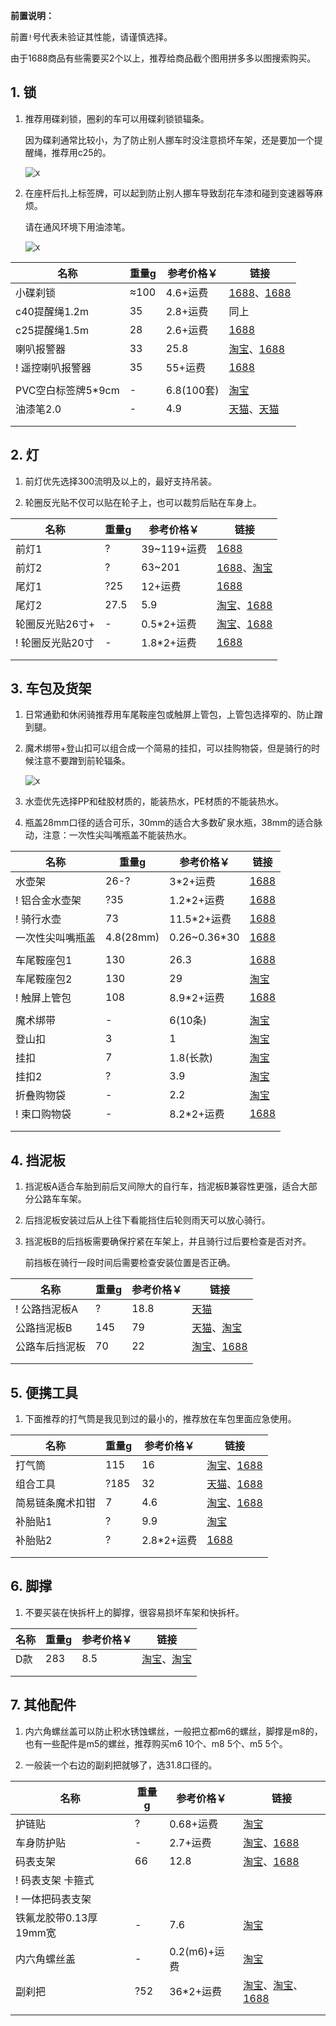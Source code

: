 **前置说明：**

前置`!`号代表未验证其性能，请谨慎选择。

由于1688商品有些需要买2个以上，推荐给商品截个图用拼多多以图搜索购买。

## 1. 锁

1. 推荐用碟刹锁，圈刹的车可以用碟刹锁锁辐条。

    因为碟刹通常比较小，为了防止别人挪车时没注意损坏车架，还是要加一个提醒绳，推荐用c25的。

    ![x](../img/车身配件/碟刹锁.jpg)

2. 在座杆后扎上标签牌，可以起到防止别人挪车导致刮花车漆和碰到变速器等麻烦。

    请在通风环境下用油漆笔。

    ![x](../img/车身配件/提醒标签牌.jpg)

| 名称 | 重量g | 参考价格￥ | 链接 |
| - | - | - | - |
| 小碟刹锁 | ≈100 | 4.6+运费 | [1688](https://detail.1688.com/offer/628805020404.html)、[1688](https://detail.1688.com/offer/42626982155.html) |
| c40提醒绳1.2m | 35 | 2.8+运费 | 同上 |
| c25提醒绳1.5m | 28 | 2.6+运费 | [1688](https://s.click.1688.com/t?e=BA049C3094A99029D3512DF26E6FCDAF511A51CE6A554CA22B0078EFC8D6974766F7656F127EA463C5DFC264D3FD62C9572B728252F4FE2CCB93D44CC92135632AF18F37621D5D8E5FC6193F051292DE8BE66FF47491103C93728150B7B7ED1658509A52328230B4002D739CF76C367BB659E024073CB3D77C1270A0C65ECA73)  |
| 喇叭报警器 | 33 | 25.8 | [淘宝](https://s.click.taobao.com/t?e=m%3D2%26s%3DZ1clDj4Wcz5w4vFB6t2Z2ueEDrYVVa64Dm1dJ6eadalyINtkUhsv0B9MdWZNAhiqFuvVfkigojzFTlrzds37%2FgLwMG9TgUkNcLWR2kup2vFNRq4euO%2Fww2MWGduSpLInDoqEt4dKdN30KBFKq4PCn64YaErhpCwY%2B%2BOKP44LjbnNEPXytV9ALtCLThlbPuuZLb93Df8fOzjBNbkd0WzdfG3KqTqxFh8sLzqUISsghEUyA5neGyOM3QOxaVa4TlmCP8DeSLcIuniMJi1gYBJvNFSsXCNd9Eox5xRFlLBC%2BAyCQv4tW%2BMpJN4zt7Phtw9RomfkDJRs%2BhU%3D&union_lens=lensId%3APUB%401695798037%4021049f66_0be0_18ad5708ddc_e71f%4001%40eyJmbG9vcklkIjozMTA2OSwiic3BtQiiI6Il9wb3J0YWxfdjJfdG9vbF9saW5rc19wYWdlX2hvbWVfaW5kZXhfaHRtIn0ie)、[1688](https://detail.1688.com/offer/665401324083.html) |
| ! 遥控喇叭报警器 | 35 | 55+运费 | [1688](https://detail.1688.com/offer/677970185454.html) |
| | | | |
| PVC空白标签牌5\*9cm | - | 6.8(100套) | [淘宝](https://item.taobao.com/item.htm?spm=a1z09.2.0.0.74592e8dH3dLV7&id=577242952462&_u=m1qg6u55afd1) |
| 油漆笔2.0 | - | 4.9 | [天猫](https://s.click.taobao.com/t?e=m%3D2%26s%3D5LBlb1rAk4hw4vFB6t2Z2ueEDrYVVa64MljcGUdc4HdyINtkUhsv0AsfwFzgwT6yJZyTmHFgi7vFTlrzds37%2FgLwMG9TgUkNcLWR2kup2vFNRq4euO%2Fww2MWGduSpLInDoqEt4dKdN30KBFKq4PCnzEU8qH9kPa3Bx90j9UnxKqySbHmSI7wOmd1HQKKxkiFAVKvOBNtWvrtP6edoc9st8aqHlxtoFneDB3eicwknBDUQXLmqrQOkdpAuA9TF%2BAR3O9bfrBrdCW0zvIVVx%2BPc2%2F51BzEHetfxglKFrfPmkxRc0Hkl8yBTr6daKysOwMcm6XCBpN7%2FEGiZ%2BQMlGz6FQ%3D%3D&union_lens=lensId%3APUB%401695473253%40210719af_1d1e_18ac214bc16_1961%4001%40eyJmbG9vcklkIjozMTA2OSwiic3BtQiiI6Il9wb3J0YWxfdjJfdG9vbF9saW5rc19wYWdlX2hvbWVfaW5kZXhfaHRtIn0ie)、[天猫](https://s.click.taobao.com/t?e=m%3D2%26s%3D%2BatVRzMfNXlw4vFB6t2Z2ueEDrYVVa64MljcGUdc4HdyINtkUhsv0BmKW4A6DjRTpgJjgTwC57%2FFTlrzds37%2FgLwMG9TgUkNcLWR2kup2vFNRq4euO%2Fww2MWGduSpLInDoqEt4dKdN30KBFKq4PCn11LM0ssZGCxFO22TUbLDebNEPXytV9ALoS4zvCRUrqu0uImDI4kZlavprZBOrh%2By12aaAfs6bpd4DLapTEjo%2FyRr0mZgBQ2WqvfQDVVywk1cclGVfxRpKBP7qa1tU3ZgS3jKrSQZrKg2Ri9Bm4jDHegZ4hAvgWL0QLlxfpcmXZVpBAeUhnMN74hhQs2DjqgEA%3D%3D&union_lens=lensId%3APUB%401695363937%402127d135_0bed_18abb90b4a5_647d%4001%40eyJmbG9vcklkIjozMTA2OSwiic3BtQiiI6Il9wb3J0YWxfdjJfdG9vbF9saW5rc19wYWdlX2hvbWVfaW5kZXhfaHRtIn0ie) |
| | | | |
| | | | |

## 2. 灯

1. 前灯优先选择300流明及以上的，最好支持吊装。

2. 轮圈反光贴不仅可以贴在轮子上，也可以裁剪后贴在车身上。

| 名称 | 重量g | 参考价格￥ | 链接 |
| - | - | - | - |
| 前灯1 | ? | 39~119+运费 | [1688](https://detail.1688.com/offer/584165555645.html) |
| 前灯2 | ? | 63~201 |[1688](https://detail.1688.com/offer/671503937029.html)、[淘宝](https://s.click.taobao.com/t?e=m%3D2%26s%3D478bTWSjkKFw4vFB6t2Z2ueEDrYVVa64MljcGUdc4HdyINtkUhsv0O6pAd55pdnBfKdBFxgGwaXFTlrzds37%2FgLwMG9TgUkNcLWR2kup2vFNRq4euO%2Fww2MWGduSpLInDoqEt4dKdN30KBFKq4PCn2UbPjSbn9Q7tUDkj6K0gMrNEPXytV9ALoS4zvCRUrquxFJ0YZ0JPvWvYjvKQOmjbvUiQrjI9lDpAJdlL0WJJyIwgGEY97F0ezswVIg1Qwu8pF1aAL6BoORP7qa1tU3ZgS3jKrSQZrKg2Ri9Bm4jDHegZ4hAvgWL0ex%2F0P2Lnm4eWiBT2SnT0f0hhQs2DjqgEA%3D%3D&union_lens=lensId%3APUB%401695796951%4021076afe_0d4f_18ad55ff967_735b%4001%40eyJmbG9vcklkIjozMTA2OSwiic3BtQiiI6Il9wb3J0YWxfdjJfdG9vbF9saW5rc19wYWdlX2hvbWVfaW5kZXhfaHRtIn0ie) |
| 尾灯1 | ?25 | 12+运费 | [1688](https://detail.1688.com/offer/606068887057.html) |
| 尾灯2 | 27.5 | 5.9 | [淘宝](https://s.click.taobao.com/t?e=m%3D2%26s%3Dltgbi5RwoQlw4vFB6t2Z2ueEDrYVVa64MljcGUdc4HdyINtkUhsv0NyOJ9cx%2BTgzJueFsfV7LcHFTlrzds37%2FgLwMG9TgUkNcLWR2kup2vFNRq4euO%2Fww2MWGduSpLInDoqEt4dKdN30KBFKq4PCn9Q8EH%2BDadmu9bPxjdf%2FpsPNEPXytV9ALtCLThlbPuuZLb93Df8fOziOkT%2BbZ6D8yv%2FqmSqXkVewgjXBX7q6xh3%2Bs8PZ8Oelp2vDIQSSbHPD44OZC6sUC%2F%2BjO9AJYjY8CXJ%2BwEVkOqHFdQeHL9TMTi1iYpFV4b5m%2F5wX%2FNAuqjhf&union_lens=lensId%3APUB%401695797043%40212bc39a_0bfb_18ad561613d_32b6%4001%40eyJmbG9vcklkIjozMTA2OSwiic3BtQiiI6Il9wb3J0YWxfdjJfdG9vbF9saW5rc19wYWdlX2hvbWVfaW5kZXhfaHRtIn0ie)、[1688](https://detail.1688.com/offer/723972080381.html) |
| 轮圈反光贴26寸+ | - |  0.5\*2+运费 | [淘宝](https://s.click.taobao.com/t?e=m%3D2%26s%3D62XQjUAZJ%2BZw4vFB6t2Z2ueEDrYVVa64Dm1dJ6eadalyINtkUhsv0O64LyaSg67L1oh9aOzbcSTFTlrzds37%2FgLwMG9TgUkNcLWR2kup2vFNRq4euO%2Fww2MWGduSpLInDoqEt4dKdN30KBFKq4PCn%2FIjYEqxZfNhtxoqxr%2BQa5bNEPXytV9ALtCLThlbPuuZLb93Df8fOzgLZG%2BH0b3g90sckaQPjBKJrVWAlTuo%2BfVZj%2BJcapVjefwUoKrJtTNFb%2B0wStNO5pSjO9AJYjY8CXJ%2BwEVkOqHFdIW9JNkz7%2FhuShzkDg9djrsWPuCqOEL7zLp7DcZY52DGJe8N%2FwNpGw%3D%3D&union_lens=lensId%3APUB%401695366351%402106ef0c_167a_18abbb58960_39e3%4001%40eyJmbG9vcklkIjozMTA2OSwiic3BtQiiI6Il9wb3J0YWxfdjJfdG9vbF9saW5rc19wYWdlX2hvbWVfaW5kZXhfaHRtIn0ie)、[1688](https://s.click.1688.com/t?e=BA049C3094A99029D3512DF26E6FCDAF511A51CE6A554CA22B0078EFC8D6974766F7656F127EA463433AB92318B74EF2BCA6C85ABFF3A8DF97C10BC450D84FAFB9C1E03DA05D85202C377E1C68E3EDB0CC715663E7F2DFBA5683C778D2BD9A4ADAABCF0CD256A5C519F8E6498A189EF00870261C675B6F3ED7F122422ED32941) |
| ! 轮圈反光贴20寸 | - | 1.8\*2+运费  | [1688](https://s.click.1688.com/t?e=BA049C3094A99029D3512DF26E6FCDAF511A51CE6A554CA22B0078EFC8D6974766F7656F127EA4633E8F6E42DCE0C6E416DF6B992CF8F1E5FF57CCC63F39287B9E02F48E424311A253ACBC6835CBE840CC715663E7F2DFBA5683C778D2BD9A4A881BB44F265D9D15662D29B92DBC04F76A48577F7CF571B99FC619DB57121419) |
| | | | |
| | | | |

## 3. 车包及货架

1. 日常通勤和休闲骑推荐用车尾鞍座包或触屏上管包，上管包选择窄的、防止蹭到腿。

2. 魔术绑带+登山扣可以组合成一个简易的挂扣，可以挂购物袋，但是骑行的时候注意不要蹭到前轮辐条。

    ![x](../img/车身配件/提醒绳.jpg)

3. 水壶优先选择PP和硅胶材质的，能装热水，PE材质的不能装热水。

4. 瓶盖28mm口径的适合可乐，30mm的适合大多数矿泉水瓶，38mm的适合脉动，注意：一次性尖叫嘴瓶盖不能装热水。

| 名称 | 重量g | 参考价格￥ | 链接 |
| - | - | - | - |
| 水壶架 | 26-? | 3\*2+运费 | [1688](https://s.click.1688.com/t?e=BA049C3094A99029D3512DF26E6FCDAF511A51CE6A554CA22B0078EFC8D6974766F7656F127EA463F68FC8F09C5614E2D1062144B4D0B70831A02A5002EC7B3D4BF0393C8C586A2727CF7486CAB487518674C0D555E788E564F1513D66CFE84F27A1C76D9228D81B8E035D6ABC7E5AC84F326953EFE2240FCD82BA9795FF28E2) |
| ! 铝合金水壶架 | ?35 | 1.2\*2+运费 | [1688](https://detail.1688.com/offer/42141870808.html) |
| ! 骑行水壶 | 73 | 11.5\*2+运费 | [1688](https://detail.1688.com/offer/644606742054.html) |
| 一次性尖叫嘴瓶盖 | 4.8(28mm) | 0.26~0.36\*30 | [1688](https://detail.1688.com/offer/606884071593.html) |
| | | | |
| 车尾鞍座包1 | 130 | 26.3 | [1688](https://detail.1688.com/offer/633227902567.html) |
| 车尾鞍座包2 | 130  | 29 | [淘宝](https://item.taobao.com/item.htm?spm=a1z0d.6639537/tb.1997196601.4.31527484DGeIHU&id=674663809495) |
| ! 触屏上管包 | 108 | 8.9\*2+运费 | [1688](https://detail.1688.com/offer/647868001846.html) |
| | | | |
| 魔术绑带 | - | 6(10条) | [淘宝](https://s.click.taobao.com/t?e=m%3D2%26s%3DfZ%2FWMh0rTMBw4vFB6t2Z2ueEDrYVVa64Dm1dJ6eadalyINtkUhsv0MkpTUdsPm9HjwT44o8Tf6TFTlrzds37%2FgLwMG9TgUkNcLWR2kup2vFNRq4euO%2Fww2MWGduSpLInDoqEt4dKdN30KBFKq4PCn465htvMvMqvCbzj%2FngKbPTNEPXytV9ALtCLThlbPuuZLb93Df8fOzinmFNCQHPXHV2SjJcZHfFUfotb5LPXOhgKMQzFW620uc5hk%2B3MximD2gCZN122iPC0zvIVVx%2BPc2%2F51BzEHetfHN5WH35LElXS99jjGx7KPkx0inWuvg%2Fd&union_lens=lensId%3APUB%401695368652%402103e6f4_09e9_18abbd8a6e1_8214%4001%40eyJmbG9vcklkIjozMTA2OSwiic3BtQiiI6Il9wb3J0YWxfdjJfdG9vbF9saW5rc19wYWdlX2hvbWVfaW5kZXhfaHRtIn0ie) |
| 登山扣 | 3 | 1 | [淘宝](https://item.taobao.com/item.htm?spm=a1z09.2.0.0.7a712e8dgoGhJ4&id=661750378137&_u=r1qg6u55bac1) |
| 挂扣 | 7 | 1.8(长款) | [淘宝](https://item.taobao.com/item.htm?spm=a1z09.2.0.0.7a712e8dgoGhJ4&id=696390401709&_u=r1qg6u555adf) |
| 挂扣2 | ? | 3.9 | [淘宝](https://s.click.taobao.com/t?e=m%3D2%26s%3DzCjnkys%2BCFJw4vFB6t2Z2ueEDrYVVa64Dm1dJ6eadalyINtkUhsv0MkpTUdsPm9HeWwukCIlSjPFTlrzds37%2FgLwMG9TgUkNcLWR2kup2vFNRq4euO%2Fww2MWGduSpLInDoqEt4dKdN30KBFKq4PCnzESToIMis1OnxApIXBHtE6ySbHmSI7wOiXjun3MJUdZccUmqzfqP%2B1PQhtbPDoVXYx7B0VczrH29y9BDP4I9%2BA9yZ9Ujxi3EpfDpDX%2F80b1xpuFUYWzXd1k%2BzeKFljFzE%2FuprW1TdmBLeMqtJBmsqDaGTPT8OcflKCMheu956qYcSpj5qSCmbA%3D&union_lens=lensId%3APUB%401695368926%402107e059_0bac_18abbdcd618_8741%4001%40eyJmbG9vcklkIjozMTA2OSwiic3BtQiiI6Il9wb3J0YWxfdjJfdG9vbF9saW5rc19wYWdlX2hvbWVfaW5kZXhfaHRtIn0ie) |
| 折叠购物袋 | - | 2.2 | [淘宝](https://s.click.taobao.com/t?e=m%3D2%26s%3DMigCNnAYB%2BJw4vFB6t2Z2ueEDrYVVa64Dm1dJ6eadalyINtkUhsv0MjDvbq%2FrNWt5XbaVNnA08TFTlrzds37%2FgLwMG9TgUkNcLWR2kup2vFNRq4euO%2Fww2MWGduSpLInDoqEt4dKdN30KBFKq4PCn9Q8EH%2BDadmumlurXCsgDrPNEPXytV9ALtCLThlbPuuZLb93Df8fOzi3S2Pb%2FUasjSvLEkfsJSERlCpvwfV2ErUNh89HwnoqlD%2B08QNed9CbgqD5s3PK2OqjO9AJYjY8CXJ%2BwEVkOqHFHbNma40TqeEajk576e8o7nYKCo8IeR46&union_lens=lensId%3APUB%401695791692%40213dc71c_0ad4_18ad50fbae2_8fd8%4001%40eyJmbG9vcklkIjozMTA2OSwiic3BtQiiI6Il9wb3J0YWxfdjJfdG9vbF9saW5rc19wYWdlX2hvbWVfaW5kZXhfaHRtIn0ie) |
| ! 束口购物袋 | - | 8.2\*2+运费 | [1688](https://detail.1688.com/offer/679238805455.html) |
| | | | |
| | | | |

## 4. 挡泥板

1. 挡泥板A适合车胎到前后叉间隙大的自行车，挡泥板B兼容性更强，适合大部分公路车车架。

2. 后挡泥板安装过后从上往下看能挡住后轮则雨天可以放心骑行。

3. 挡泥板B的后挡板需要确保拧紧在车架上，并且骑行过后要检查是否对齐。

    前挡板在骑行一段时间后需要检查安装位置是否正确。

| 名称 | 重量g | 参考价格￥ | 链接 |
| - | - | - | - |
| ! 公路挡泥板A | ? | 18.8 | [天猫](https://detail.tmall.com/item.htm?id=693330307193&skuId=5089814282860&spm=a1z0d.6639537/tb.1997196601.24.5f9e7484bd3kUm) |
| 公路挡泥板B | 145 | 79 | [天猫](https://s.click.taobao.com/t?e=m%3D2%26s%3DnIdXpOP0FWtw4vFB6t2Z2ueEDrYVVa64MljcGUdc4HdyINtkUhsv0H8Cj1CyHQ4SCcofwHEy7arFTlrzds37%2FgLwMG9TgUkNcLWR2kup2vFNRq4euO%2Fww2MWGduSpLInDoqEt4dKdN30KBFKq4PCn2eqPr2AZEaQcpHlHgijzBLNEPXytV9ALq8XLr9cF0l0AOJ7n9hIYuTkWTPHo%2BXyou3IRk9qlCM%2FZkdD4%2BXwTTisshd8pMjugyVgIVfaofDb0%2F35mtlRaA8EL3%2BhohlahULEkqTedE399KEV1g6mN9AguVuo9XYrb%2F3gInF1dKuUcSpj5qSCmbA%3D&union_lens=lensId%3APUB%401695370204%40213d92f5_0b01_18abbf05650_7333%4001%40eyJmbG9vcklkIjozMTA2OSwiic3BtQiiI6Il9wb3J0YWxfdjJfdG9vbF9saW5rc19wYWdlX2hvbWVfaW5kZXhfaHRtIn0ie)、[淘宝](https://s.click.taobao.com/t?e=m%3D2%26s%3DEyrmpw%2B%2FL0Bw4vFB6t2Z2ueEDrYVVa64Dm1dJ6eadalyINtkUhsv0H8Cj1CyHQ4STe1Hf62mOe7FTlrzds37%2FgLwMG9TgUkNcLWR2kup2vFNRq4euO%2Fww2MWGduSpLInDoqEt4dKdN30KBFKq4PCn1bqu1Z8fpnGVVCLCIXR5u7NEPXytV9ALoS4zvCRUrquSRMika4nOFRYqPhcxBmZdDzT9B7RKrzLYiaO2%2BdroI0YFfNOkvCPQajjihD65aPQTJ2spYEO57aPgysBSxHfUOXVLEPDWL24%2FufIeaShmLvWGPPZ03CRxK5cuOaVN6cuX4mdMrf%2FZQDGDmntuH4VtA%3D%3D&union_lens=lensId%3APUB%401695370235%40212cc1bf_0d2d_18abbf0cc8c_1788%4001%40eyJmbG9vcklkIjozMTA2OSwiic3BtQiiI6Il9wb3J0YWxfdjJfdG9vbF9saW5rc19wYWdlX2hvbWVfaW5kZXhfaHRtIn0ie) |
| 公路车后挡泥板 | 70 | 22 | [淘宝](https://s.click.taobao.com/t?e=m%3D2%26s%3DWvl6N5932lNw4vFB6t2Z2ueEDrYVVa64Dm1dJ6eadalyINtkUhsv0CJ3rO6kewhgaSQ9O%2BrQpg7FTlrzds37%2FgLwMG9TgUkNcLWR2kup2vFNRq4euO%2Fww2MWGduSpLInDoqEt4dKdN30KBFKq4PCnx4%2FMEUz7aVQfusIUa1OeveXfvvvQoI7yv1SarTXhIOT%2FcbizUjsed%2Fw6ZzC7ozWl1ZU34b7%2FwVgqua7q%2B8ZsFa2Jez%2FTZGKn67CT%2FMNEHee5R0HdEmTeAuMJi1gYBJvNFSsXCNd9EoxE59iYTGkDbXThu38KHQcJq98Vq8iIt4rLvx%2BEhndlJ0HGvhvXYh3eA%3D%3D&union_lens=lensId%3APUB%401696554414%402106d2ff_0aea_18b0285f135_799d%4001%40eyJmbG9vcklkIjozMTA2OSwiic3BtQiiI6Il9wb3J0YWxfdjJfdG9vbF9saW5rc19wYWdlX2hvbWVfaW5kZXhfaHRtIn0ie)、[1688](https://detail.1688.com/offer/738667287508.html) |
| | | | |
| | | | |

## 5. 便携工具

1. 下面推荐的打气筒是我见到过的最小的，推荐放在车包里面应急使用。

| 名称 | 重量g | 参考价格￥ | 链接 |
| - | - | - | - |
| 打气筒 | 115 | 16 | [淘宝](https://s.click.taobao.com/t?e=m%3D2%26s%3DsUbxl5s%2BZddw4vFB6t2Z2ueEDrYVVa64Dm1dJ6eadalyINtkUhsv0O64LyaSg67LQ7vFWkwBuHrFTlrzds37%2FgLwMG9TgUkNcLWR2kup2vFNRq4euO%2Fww2MWGduSpLInDoqEt4dKdN30KBFKq4PCnwnzrli%2BQLQML1D%2BwbvZgDz0W%2F0AyedX3P1SarTXhIOTUdDn0Cj7EhM4fB7of03NEEcjKW3FZcQJDhmUn%2B0AkykHbHWCtwneEpMyaI9TVYCrDiUArRc2kTPd1KouQ%2BiiJ3B6Jd9pUfrR1KilmKsn0wySe%2Fbl0aKfGpgMSE1I7lzCxg5p7bh%2BFbQ%3D&union_lens=lensId%3APUB%401695366757%40213cc8ed_0c0f_18abbbbbafc_ac3c%4001%40eyJmbG9vcklkIjozMTA2OSwiic3BtQiiI6Il9wb3J0YWxfdjJfdG9vbF9saW5rc19wYWdlX2hvbWVfaW5kZXhfaHRtIn0ie)、[1688](https://detail.1688.com/offer/667150055538.html) |
| 组合工具 | ?185 | 32 | [天猫](https://s.click.taobao.com/t?e=m%3D2%26s%3DzftokZpXWZtw4vFB6t2Z2ueEDrYVVa64MljcGUdc4HdyINtkUhsv0KI6o165okLIVYva%2Bi%2FJwMnFTlrzds37%2FgLwMG9TgUkNcLWR2kup2vFNRq4euO%2Fww2MWGduSpLInDoqEt4dKdN30KBFKq4PCn7y43VjEkIi3U%2Bl838L46w3NEPXytV9ALoS4zvCRUrqu4k%2BUezPn1KzO7wv1YcWTPYPFIVYkn3fkin066rT%2BbZrLFArARTS4KkisUc5h2r5iTg0zwUXVCtdP7qa1tU3ZgS3jKrSQZrKg2Ri9Bm4jDHegZ4hAvgWL0T8q4dPGKLuAV9rWsihE%2FeAhhQs2DjqgEA%3D%3D&union_lens=lensId%3APUB%401697246958%40213e4ae4_0bb0_18b2bcd5463_63b1%4001%40eyJmbG9vcklkIjozMTA2OSwiic3BtQiiI6Il9wb3J0YWxfdjJfdG9vbF9saW5rc19wYWdlX2hvbWVfaW5kZXhfaHRtIn0ie)、[1688](https://detail.1688.com/offer/36683418446.html) |
| 简易链条魔术扣钳 | 7 | 4.6 | [淘宝](https://s.click.taobao.com/t?e=m%3D2%26s%3DeIvPesPsfHBw4vFB6t2Z2ueEDrYVVa64Dm1dJ6eadalyINtkUhsv0MkpTUdsPm9H0teE%2F9cDCb%2FFTlrzds37%2FgLwMG9TgUkNcLWR2kup2vFNRq4euO%2Fww2MWGduSpLInDoqEt4dKdN30KBFKq4PCn5AGcqo2r%2FVP4PW5oUSGBqOi1jMNxDhLMiTdqMDI4bn8A7nVLENk%2FnYTUhqIp6GdDEn%2FJs1s%2FzQFKQmpOE4BgRKdqlmPz71AHmGiwPiDB4PrrW9aWUznY5hCxJKk3nRN%2FfShFdYOpjfQijlnjbUE%2F5PV%2BqnKcBlZk8YMXU3NNCg%2F&union_lens=lensId%3APUB%401695368336%4021047e36_0b99_18abbd3d384_72c9%4001%40eyJmbG9vcklkIjozMTA2OSwiic3BtQiiI6Il9wb3J0YWxfdjJfdG9vbF9saW5rc19wYWdlX2hvbWVfaW5kZXhfaHRtIn0ie)、[1688](https://detail.1688.com/offer/657769829745.html) |
| 补胎贴1 | ? | 9.9 | [淘宝](https://s.click.taobao.com/t?e=m%3D2%26s%3DcymhkqG1Y%2Btw4vFB6t2Z2ueEDrYVVa64Dm1dJ6eadalyINtkUhsv0L0TxnofkI2hgG5lVWr5qRXFTlrzds37%2FgLwMG9TgUkNcLWR2kup2vFNRq4euO%2Fww2MWGduSpLInDoqEt4dKdN30KBFKq4PCnzEU8qH9kPa3IFd6XpK0OZqi1jMNxDhLMmuCMDETpg3iWeDftStmhAUMxirS9YYZGWEYq92qnyZi%2F8OgJCiQNmAsAwCsHufQh0mmfAEvvDA7ozvQCWI2PAlyfsBFZDqhxXSFvSTZM%2B%2F4A13NwUW6D5shM1B4Q5hs8KILKRtTL2BucSpj5qSCmbA%3D&union_lens=lensId%3APUB%401695371698%40213f2012_0af5_18abc071fae_6a79%4001%40eyJmbG9vcklkIjozMTA2OSwiic3BtQiiI6Il9wb3J0YWxfdjJfdG9vbF9saW5rc19wYWdlX2hvbWVfaW5kZXhfaHRtIn0ie) |
| 补胎贴2 | ? | 2.8\*2+运费 | [1688](https://detail.1688.com/offer/595928561556.html) |
| | | | |
| | | | |

## 6. 脚撑

1. 不要买装在快拆杆上的脚撑，很容易损坏车架和快拆杆。

| 名称 | 重量g | 参考价格￥ | 链接 |
| - | - | - | - |
| D款 | 283 | 8.5 | [淘宝](https://s.click.taobao.com/t?e=m%3D2%26s%3DIlbF4F3h7wZw4vFB6t2Z2ueEDrYVVa64Dm1dJ6eadalyINtkUhsv0HJI1hBPknVPV%2FZ67c680w7FTlrzds37%2FgLwMG9TgUkNcLWR2kup2vFNRq4euO%2Fww2MWGduSpLInDoqEt4dKdN30KBFKq4PCn%2FIjYEqxZfNhtxoqxr%2BQa5bNEPXytV9ALtCLThlbPuuZLb93Df8fOzhzf%2FDar%2FHs6FRyxv52ACEBnRKgIgDiRvK4eim1Y2%2FkewWZ1gHx%2FbX%2BVefXn5VGB3mjO9AJYjY8CXJ%2BwEVkOqHFdIW9JNkz7%2FhuShzkDg9djnD%2BjzXGzZtxQgZy%2BG6LpZnGJe8N%2FwNpGw%3D%3D&union_lens=lensId%3APUB%401695627990%402106cc28_1633_18acb4dd557_75f7%4001%40eyJmbG9vcklkIjozMTA2OSwiic3BtQiiI6Il9wb3J0YWxfdjJfdG9vbF9saW5rc19wYWdlX2hvbWVfaW5kZXhfaHRtIn0ie)、[淘宝](https://s.click.taobao.com/t?e=m%3D2%26s%3DI5r1VBit5b1w4vFB6t2Z2ueEDrYVVa64MljcGUdc4HdyINtkUhsv0CYdNWXrZj187ss8DIqI%2BFTFTlrzds37%2FgLwMG9TgUkNcLWR2kup2vFNRq4euO%2Fww2MWGduSpLInDoqEt4dKdN30KBFKq4PCnx4%2FMEUz7aVQFqr8%2BP8RY9WpasR2r0VZZv1SarTXhIOTUdDn0Cj7EhNH9nlSSghQ%2B3DTs73nvsSVVLfy7xzP0O6Q5eIZ8aK%2FWhF8Ysj8ezzJMzFnhYMcP1JU20tuMdX%2BJnB6Jd9pUfrR1KilmKsn0wx%2FEOAm1QwWy5doi729QEJkxg5p7bh%2BFbQ%3D&union_lens=lensId%3APUB%401695373888%400be085cd_0cfb_18abc288da5_102b%4001%40eyJmbG9vcklkIjozMTA2OSwiic3BtQiiI6Il9wb3J0YWxfdjJfdG9vbF9saW5rc19wYWdlX2hvbWVfaW5kZXhfaHRtIn0ie) |
| | | | |
| | | | |

## 7. 其他配件

1. 内六角螺丝盖可以防止积水锈蚀螺丝，一般把立都m6的螺丝，脚撑是m8的，也有一些配件是m5的螺丝，推荐购买m6 10个、m8 5个、m5 5个。

2. 一般装一个右边的副刹把就够了，选31.8口径的。

| 名称 | 重量g | 参考价格￥ | 链接 |
| - | - | - | - |
| 护链贴 | ? | 0.68+运费  | [淘宝](https://s.click.taobao.com/t?e=m%3D2%26s%3DZydFUJ%2Bcxfdw4vFB6t2Z2ueEDrYVVa64Dm1dJ6eadalyINtkUhsv0O64LyaSg67LY1cPuGb8YJ%2FFTlrzds37%2FgLwMG9TgUkNcLWR2kup2vFNRq4euO%2Fww2MWGduSpLInDoqEt4dKdN30KBFKq4PCn%2FIjYEqxZfNhtxoqxr%2BQa5bNEPXytV9ALtCLThlbPuuZLb93Df8fOzj8kxwrp9KfrC7ehlAMmTzmncFPhFFazh5sCWVHlX8jUEv6MON%2BNdJqNErVJChf%2FjyjO9AJYjY8CXJ%2BwEVkOqHFdIW9JNkz7%2FhuShzkDg9djpqfKwYiWUXRbre8cYsxhbbGJe8N%2FwNpGw%3D%3D&union_lens=lensId%3APUB%401695366551%402104af40_0d22_18abbb897e3_63c2%4001%40eyJmbG9vcklkIjozMTA2OSwiic3BtQiiI6Il9wb3J0YWxfdjJfdG9vbF9saW5rc19wYWdlX2hvbWVfaW5kZXhfaHRtIn0ie) |
| 车身防护贴 | - | 2.7+运费 | [淘宝](https://s.click.taobao.com/t?e=m%3D2%26s%3D03WAij1rEvxw4vFB6t2Z2ueEDrYVVa64Dm1dJ6eadalyINtkUhsv0O64LyaSg67LVmg8SORgY9HFTlrzds37%2FgLwMG9TgUkNcLWR2kup2vFNRq4euO%2Fww2MWGduSpLInDoqEt4dKdN30KBFKq4PCn1bqu1Z8fpnGnykOxhqSac7NEPXytV9ALoS4zvCRUrqubV8hGCvTILBGKiX9OBO6gCvDlt5eeJDJsjACkji4kW%2BlujXj9Q%2BnyqS7qK%2B%2Bb%2B1W9gE4omRujOBP7qa1tU3ZgS3jKrSQZrKg2Ri9Bm4jDHegZ4hAvgWL0VsoS1ZJ01kL3Rg0comXKoohhQs2DjqgEA%3D%3D&union_lens=lensId%3APUB%401695366709%402135f695_0be3_18abbbb005e_38ab%4001%40eyJmbG9vcklkIjozMTA2OSwiic3BtQiiI6Il9wb3J0YWxfdjJfdG9vbF9saW5rc19wYWdlX2hvbWVfaW5kZXhfaHRtIn0ie)、[1688](https://detail.1688.com/offer/619136452225.html) |
| 码表支架 | 66 | 12.8 | [淘宝](https://s.click.taobao.com/t?e=m%3D2%26s%3DdHYDlR7%2FY2Zw4vFB6t2Z2ueEDrYVVa64Dm1dJ6eadalyINtkUhsv0OZXyHiwU9IZBe2lR3yO8PXFTlrzds37%2FgLwMG9TgUkNcLWR2kup2vFNRq4euO%2Fww2MWGduSpLInDoqEt4dKdN30KBFKq4PCnwnzrli%2BQLQMq1Vq2fLVq4lZQZfCpFusAP1SarTXhIOTUdDn0Cj7EhPZpBxNCnB2ZOaTY3%2B5AbEJMbDN2G9R%2FqgdAem%2FkdurqRXiOAZntjwkgYaTAcZ0feOTSqV%2Fo%2F6pRZGZ9wPRcXV%2BQ%2FMlsmagC3Rm1Dx0mh7A0ob7UBZmiFKjxiXvDf8DaRs%3D&union_lens=lensId%3APUB%401695369252%4021469641_0c3d_18abbe1cd91_8123%4001%40eyJmbG9vcklkIjozMTA2OSwiic3BtQiiI6Il9wb3J0YWxfdjJfdG9vbF9saW5rc19wYWdlX2hvbWVfaW5kZXhfaHRtIn0ie)、[1688](https://detail.1688.com/offer/575437069424.html) |
| ! 码表支架 卡箍式 | | | |
| ! 一体把码表支架 | | | |
| 铁氟龙胶带0.13厚19mm宽 | - | 7.6 | [淘宝](https://s.click.taobao.com/t?e=m%3D2%26s%3DifXrkcg3dQRw4vFB6t2Z2ueEDrYVVa64MljcGUdc4HdyINtkUhsv0A4C9%2FsT7CWRNnGHDv9u8g7FTlrzds37%2FgLwMG9TgUkNcLWR2kup2vFNRq4euO%2Fww2MWGduSpLInDoqEt4dKdN30KBFKq4PCn6e9RSk7ZD9J2Jkc4Ne01V3NEPXytV9ALtCLThlbPuuZLb93Df8fOzg%2FxtWynVOw%2BAhE%2BEHtHPmtbjCGKvvvo%2FsqoI16k7%2FN3VvS5haqn%2FHKMLOAxFD%2BmqqjO9AJYjY8CXJ%2BwEVkOqHFZXAQXwBq9%2FA1R5MGD5JI3hz6v%2B93lKSO&union_lens=lensId%3APUB%401695777789%40213f58ca_0b27_18ad43b96ba_ba39%4001%40eyJmbG9vcklkIjozMTA2OSwiic3BtQiiI6Il9wb3J0YWxfdjJfdG9vbF9saW5rc19wYWdlX2hvbWVfaW5kZXhfaHRtIn0ie) |
| 内六角螺丝盖 | - | 0.2(m6)+运费 | [淘宝](https://item.taobao.com/item.htm?spm=a1z09.2.0.0.3a542e8dauO6TW&id=610914490497&_u=41qg6u55c0b4) |
| 副刹把 | ?52 | 36\*2+运费 | [淘宝](https://item.taobao.com/item.htm?spm=a1z0d.6639537/tb.1997196601.32.18a67484QLku93&id=598848331010)、[淘宝](https://item.taobao.com/item.htm?spm=a1z09.2.0.0.2ab12e8dx4X8e1&id=635491758912&_u=41qg6u55cd57)、[1688](https://detail.1688.com/offer/680704967940.html) |
| | | | |
| | | | |